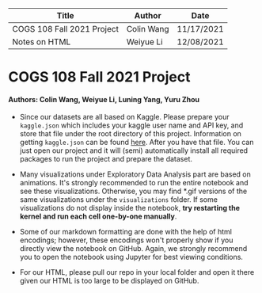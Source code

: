 
| Title | Author | Date |
| --------------- | --------------- | --------------- |
| COGS 108 Fall 2021 Project | Colin Wang | 11/17/2021 |
| Notes on HTML | Weiyue Li | 12/08/2021 |


# COGS 108 Fall 2021 Project
#### Authors: Colin Wang, Weiyue Li, Luning Yang, Yuru Zhou

- Since our datasets are all based on Kaggle. Please prepare your `kaggle.json` which includes your kaggle user name and API key, and store that file under the root directory of this project. Information on getting `kaggle.json` can be found [here](https://github.com/Kaggle/kaggle-api). After you have that file. You can just open our project and it will (semi) automatically install all required packages to run the project and prepare the dataset.

- Many visualizations under Exploratory Data Analysis part are based on animations. It's strongly recommended to run the entire notebook and see these visualizations. Otherwise, you may find *.gif versions of the same visualizations under the `visualizations` folder. If some visualizations do not display inside the notebook, **try restarting the kernel and run each cell one-by-one manually**.

- Some of our markdown formatting are done with the help of html encodings; however, these encodings won't properly show if you directly view the notebook on GitHub. Again, we strongly recommend you to open the notebook using Jupyter for best viewing conditions.

- For our HTML, please pull our repo in your local folder and open it there given our HTML is too large to be displayed on GitHub.